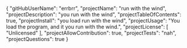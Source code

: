 {
	"gitHubUserName": "errbrr",
	"projectName": "run with the wind",
	"projectDescription": "you run with the wind",
	"projectTableOfContents": true,
	"projectInstall": "you load run with the wind",
	"projectUsage": "You load the program, and it you run with the wind.",
	"projectLicense": [
		"Unlicensed"
	],
	"projectAllowContribution": true,
	"projectTests": "nah",
	"projectQuestions": true
}